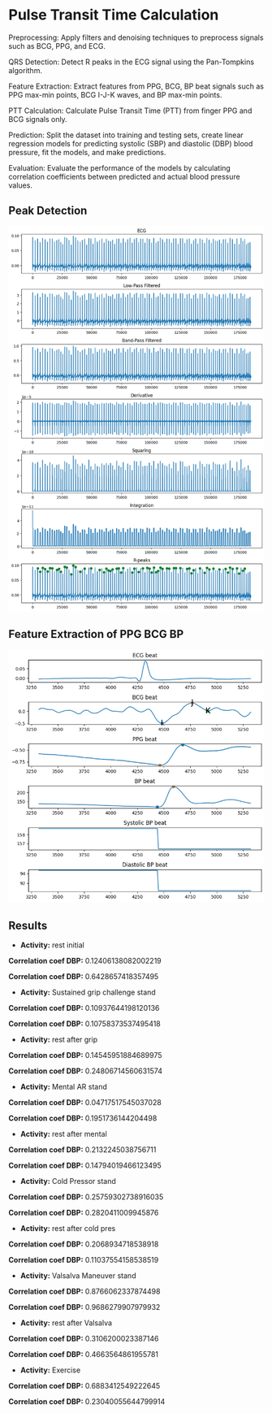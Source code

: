 # Pulse Transit Time Calculation
Preprocessing: Apply filters and denoising techniques to preprocess signals such as BCG, PPG, and ECG.

QRS Detection: Detect R peaks in the ECG signal using the Pan-Tompkins algorithm.

Feature Extraction: Extract features from PPG, BCG, BP beat signals such as PPG max-min points, BCG I-J-K waves, and BP max-min points.

PTT Calculation: Calculate Pulse Transit Time (PTT) from finger PPG and BCG signals only.

Prediction: Split the dataset into training and testing sets, create linear regression models for predicting systolic (SBP) and diastolic (DBP) blood pressure, fit the models, and make predictions.

Evaluation: Evaluate the performance of the models by calculating correlation coefficients between predicted and actual blood pressure values.

## Peak Detection
<img src="peak_detection.png" width="1000">

## Feature Extraction of PPG BCG BP
<img src="feature_extraction.png" width="1000">

## Results
*  **Activity:** rest initial
  
**Correlation coef DBP:** 0.12406138082002219

**Correlation coef DBP:** 0.6428657418357495

*  **Activity:** Sustained grip challenge stand
  
**Correlation coef DBP:** 0.10937644198120136

**Correlation coef DBP:** 0.10758373537495418

*  **Activity:** rest after grip

**Correlation coef DBP:** 0.14545951884689975

**Correlation coef DBP:** 0.24806714560631574

*  **Activity:** Mental AR stand
 
**Correlation coef DBP:** 0.04717517545037028

**Correlation coef DBP:** 0.1951736144204498

*  **Activity:** rest after mental

**Correlation coef DBP:** 0.2132245038756711

**Correlation coef DBP:** 0.14794019466123495

*  **Activity:** Cold Pressor stand

**Correlation coef DBP:** 0.25759302738916035

**Correlation coef DBP:** 0.2820411009945876

*  **Activity:** rest after cold pres
 
**Correlation coef DBP:** 0.2068934718538918

**Correlation coef DBP:** 0.11037554158538519

*  **Activity:** Valsalva Maneuver stand

**Correlation coef DBP:** 0.8766062337874498

**Correlation coef DBP:** 0.9686279907979932

*  **Activity:** rest after Valsalva
 
**Correlation coef DBP:** 0.3106200023387146

**Correlation coef DBP:** 0.4663564861955781

*  **Activity:** Exercise
 
**Correlation coef DBP:** 0.6883412549222645

**Correlation coef DBP:** 0.23040055644799914



